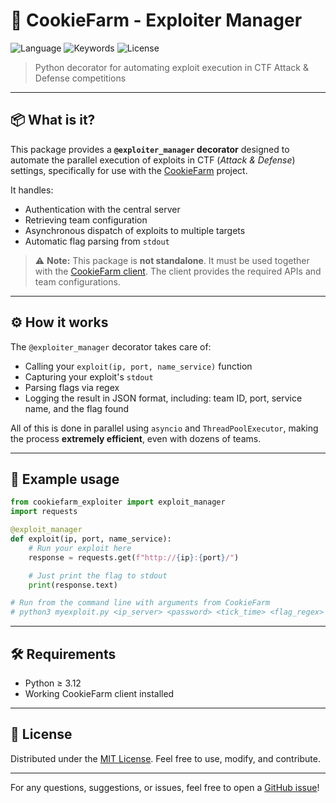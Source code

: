 # 🍪 CookieFarm - Exploiter Manager

![Language](https://img.shields.io/badge/languages-Python-yellowgreen)
![Keywords](https://img.shields.io/badge/keywords-CTF%2C%20Exploiting%2C%20Attack%20Defense-red)
![License](https://img.shields.io/badge/license-MIT-blue)

> Python decorator for automating exploit execution in CTF Attack & Defense competitions

---

## 📦 What is it?

This package provides a **`@exploiter_manager` decorator** designed to automate the parallel execution of exploits in CTF (*Attack & Defense*) settings, specifically for use with the [CookieFarm](https://github.com/BytesTheCookies/CookieFarm) project.

It handles:

* Authentication with the central server
* Retrieving team configuration
* Asynchronous dispatch of exploits to multiple targets
* Automatic flag parsing from `stdout`

> ⚠️ **Note:** This package is **not standalone**. It must be used together with the [CookieFarm client](https://github.com/BytesTheCookies/CookieFarm). The client provides the required APIs and team configurations.

---

## ⚙️ How it works

The `@exploiter_manager` decorator takes care of:

* Calling your `exploit(ip, port, name_service)` function
* Capturing your exploit's `stdout`
* Parsing flags via regex
* Logging the result in JSON format, including: team ID, port, service name, and the flag found

All of this is done in parallel using `asyncio` and `ThreadPoolExecutor`, making the process **extremely efficient**, even with dozens of teams.

---

## 🚀 Example usage

```python
from cookiefarm_exploiter import exploit_manager
import requests

@exploit_manager
def exploit(ip, port, name_service):
    # Run your exploit here
    response = requests.get(f"http://{ip}:{port}/")

    # Just print the flag to stdout
    print(response.text)

# Run from the command line with arguments from CookieFarm
# python3 myexploit.py <ip_server> <password> <tick_time> <flag_regex> <thread_number> <port> <name_service>
```

---

## 🛠️ Requirements

* Python ≥ 3.12
* Working CookieFarm client installed


---

## 📝 License

Distributed under the [MIT License](LICENSE). Feel free to use, modify, and contribute.

---

For any questions, suggestions, or issues, feel free to open a [GitHub issue](https://www.github.com/BytesTheCookies/CookieFarmExploiter)!
